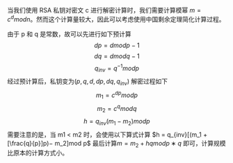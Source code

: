当我们使用 RSA 私钥对密文 c 进行解密计算时，我们需要计算模幂 $m = c^d mod n$。然而这个计算量较大，因此可以考虑使用中国剩余定理简化计算过程。

由于 p 和 q 是常数，故可以先进行如下预计算
$$dp = d mod p − 1$$
$$dq = d mod q − 1$$
$$q_{inv} = q^{−1} mod p$$
经过预计算后，私钥变为$(p, q, d, dp, dq, q_{inv})$ 解密过程如下
$$m_1 = c^{dp} mod p$$
$$m_2 = c^q mod q$$
$$h = q_{inv} (m_1 − m_2) mod p$$
需要注意的是，当 m1 < m2 时，会使用以下算式计算
$h = q_{inv}[(m_1 +[\frac{q}{p}]p)− m_2]mod p$
最后计算$m = m_2 + hq mod p ∗ q$ 即可，计算规模比原本的计算方式小。
